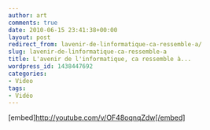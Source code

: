 ```yaml
---
author: art
comments: true
date: 2010-06-15 23:41:38+00:00
layout: post
redirect_from: lavenir-de-linformatique-ca-ressemble-a/
slug: lavenir-de-linformatique-ca-ressemble-a
title: L'avenir de l'informatique, ca ressemble à...
wordpress_id: 1438447692
categories:
- Video
tags:
- Vidéo
---
```


[embed]http://youtube.com/v/OF48oqnqZdw[/embed]
